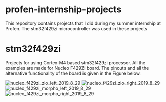 # profen-internship-projects
This repository contains projects that I did during my summer internship at Profen.
The stm32f429zi microcontroller was used in these projects

# stm32f429zi
Projects for using Cortex-M4 based stm32f429zi processor. All the examples are made for Nucleo F429ZI board. 
The pinouts and all the alternative functionality of the board is given in the Figure below.

![nucleo_f429zi_zio_left_2019_8_29](https://user-images.githubusercontent.com/65625392/181428507-beaee827-11e5-4cb9-816d-a04b18312bec.png)
![nucleo_f429zi_zio_right_2019_8_29](https://user-images.githubusercontent.com/65625392/181428541-9932def7-a49a-4b9b-9dfd-34b487dc64d8.png)
![nucleo_f429zi_morpho_left_2019_8_29](https://user-images.githubusercontent.com/65625392/181428599-e161277b-3687-49ec-8e3e-9574ffbe04a8.png)
![nucleo_f429zi_morpho_right_2019_8_29](https://user-images.githubusercontent.com/65625392/181428678-3db6f84c-ef26-43b5-a979-92a9277fb3d9.png)
